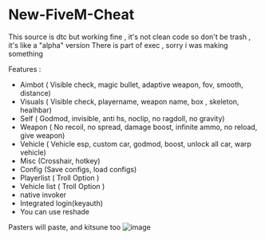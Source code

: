 # New-FiveM-Cheat

This source is dtc but working fine , it's not clean code so don't be trash , it's like a "alpha" version 
There is part of exec , sorry i was making something

Features :
- Aimbot ( Visible check, magic bullet, adaptive weapon, fov, smooth, distance)
- Visuals ( Visible check, playername, weapon name, box , skeleton, healhbar)
- Self ( Godmod, invisible, anti hs, noclip, no ragdoll, no gravity)
- Weapon ( No recoil, no spread, damage boost, infinite ammo, no reload, give weapon)
- Vehicle ( Vehicle esp, custom car, godmod, boost, unlock all car, warp vehicle)
- Misc (Crosshair, hotkey)
- Config (Save configs, load configs)
- Playerlist ( Troll Option ) 
- Vehicle list ( Troll Option ) 
- native invoker
- Integrated login(keyauth)
- You can use reshade 

Pasters will paste, and kitsune too 
![image](https://user-images.githubusercontent.com/62155427/198326962-1096e8d6-5278-46a7-9ab8-94c44022af88.png)
